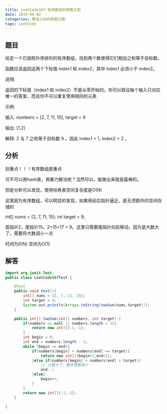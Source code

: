 ```yaml
---
title: LeetCode167-有序数组的两数之和
date: 2019-06-02
categories: 算法小白的刷题之路
tags: LeetCode
---
```


## 题目
给定一个已按照升序排列的有序数组，找到两个数使得它们相加之和等于目标数。

函数应该返回这两个下标值 index1 和 index2，其中 index1 必须小于 index2。

说明:

返回的下标值（index1 和 index2）不是从零开始的。你可以假设每个输入只对应唯一的答案，而且你不可以重复使用相同的元素

示例:

输入: numbers = [2, 7, 11, 15], target = 9

输出: [1,2]

解释: 2 与 7 之和等于目标数 9 。因此 index1 = 1, index2 = 2 。


## 分析
划重点！！！有序数组是重点

可不可以用hash表，用暴力解法呢？当然可以，能做出来就是最棒的。

但是分析可以发现，使用哈希表空间复杂度是O(N)

这里因为有序数组，可以明显的发现，如果用前后指针逼近，是无须额外的空间存储的

int[] nums = {2, 7, 11, 15}; int target = 9;

首指针2，尾指针15。2+15=17 > 9。这里只需要尾指针向前移动，因为是大数大了，需要将大数调小一点

时间为0(N) 空间为O(1)

## 解答

````java
import org.junit.Test;
public class LeetCode167Test {

	@Test
	public void test(){
		int[] nums = {2, 7, 11, 15};
		int target = 9;
		System.out.println(Arrays.toString(twoSum(nums,target)));
	}

	public int[] twoSum(int[] numbers, int target) {
		if(numbers == null || numbers.length < 2){
			return new int[]{-1,-1};
		}
		int begin = 0;
		int end = numbers.length - 1;
		while (begin <= end){
			if(numbers[begin] + numbers[end] == target){
				return new int[]{begin+1,end+1};
			}else if(numbers[begin] + numbers[end] > target){
				// 大数大了，整体需要调小
				end--;
			}else{
				begin++;
			}
		}
		return new int[]{-1,-1};
	}
	
}


````









